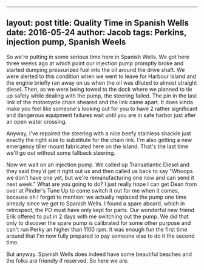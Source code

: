 
---
layout: post
title: Quality Time in Spanish Wells
date: 2016-05-24
author: Jacob
tags: Perkins, injection pump, Spanish Weels
---

So we're putting in some serious time here in Spanish Wells. We got here three weeks ago at which point our injection pump promptly broke and started dumping pressurized fuel into the oil around the drive shaft. We were alerted to this condition when we went to leave for Harbour Island and the engine briefly ran away on us when the oil was diluted to almost straight diesel. Then, as we were being towed to the dock where we planned to tie up safely while dealing with the pump, the steering failed. The pin in the last link of the motorcycle chain sheared and the link came apart. It does kinda make you feel like someone's looking out for you to have 2 rather significant and dangerous equipment failures wait until you are in safe harbor just after an open water crossing.

Anyway, I've repaired the steering with a nice beefy stainless shackle just exactly the right size to substitute for the chain link. I'm also getting a new emergency tiller mount fabricated here on the island. That's the last time we'll go out without some fallback steering.

Now we wait on an injection pump. We called up Transatlantic Diesel and they said they'd get it right out us and then called us back to say "Whoops we don't have one yet, but we're remanufacturing one now and can send it next week." What are you going to do? I just really hope I can get Dean from over at Pinder's Tune Up to come switch it out for me when it comes, because oh I forgot to mention: we actually replaced the pump one time already since we got to Spanish Wells. I found a spare aboard, which in retrospect, the PO must have only kept for parts. Our wonderful new friend Erik offered to put in 2 days with me switching out the pump. We did that only to discover the spare pump is calibrated for some other purpose and can't run Perky an higher than 1100 rpm. It was enough fun the first time around that I'm now fully prepared to pay someone else to do it the second time.

But anyway. Spanish Wells does indeed have some beautiful beaches and the folks are friendly if reserved. So here we are.


